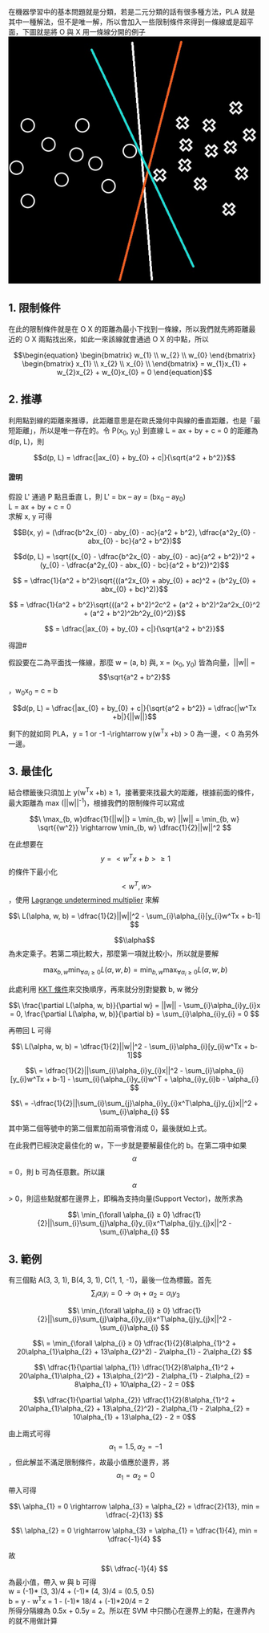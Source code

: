 在機器學習中的基本問題就是分類，若是二元分類的話有很多種方法，PLA 就是其中一種解法，但不是唯一解，所以會加入一些限制條件來得到一條線或是超平面，下圖就是將 O 與 X 用一條線分開的例子
![img](https://github.com/JrPhy/MachineLearning/blob/master/Support%20Vector%20Machine/img/classfy.jpg)

## 1. 限制條件
在此的限制條件就是在 O X 的距離為最小下找到一條線，所以我們就先將距離最近的 O X 兩點找出來，如此一來該線就會通過 O X 的中點，所以

$$\begin{equation}
    \begin{bmatrix}
        w_{1} \\ w_{2} \\ w_{0}
    \end{bmatrix}
    \begin{bmatrix}
        x_{1} \\
        x_{2} \\
        x_{0} \\
    \end{bmatrix}
    = w_{1}x_{1} + w_{2}x_{2} + w_{0}x_{0} = 0
\end{equation}$$

## 2. 推導
利用點到線的距離來推導，此距離意思是在歐氏幾何中與線的垂直距離，也是「最短距離」，所以是唯一存在的。令 P(x<sub>0</sub>, y<sub>0</sub>) 到直線 L = ax + by + c = 0 的距離為 d(p, L)，則

$$d(p, L) = \dfrac{|ax_{0} + by_{0} + c|}{\sqrt{a^2 + b^2}}$$

#### 證明
假設 L' 通過 P 點且垂直 L，則 
L' = bx – ay = (bx<sub>0</sub> – ay<sub>0</sub>)\
L = ax + by + c = 0\
求解 x, y 可得

$$B(x, y) = (\dfrac{b^2x_{0} - aby_{0} - ac}{a^2 + b^2}, \dfrac{a^2y_{0} - abx_{0} - bc}{a^2 + b^2})$$

$$d(p, L) = \sqrt{(x_{0} - \dfrac{b^2x_{0} - aby_{0} - ac}{a^2 + b^2})^2 + (y_{0} - \dfrac{a^2y_{0} - abx_{0} - bc}{a^2 + b^2})^2}$$

$$ = \dfrac{1}{a^2 + b^2}\sqrt{((a^2x_{0} + aby_{0} + ac)^2 + (b^2y_{0} + abx_{0} + bc)^2)}$$

$$ = \dfrac{1}{a^2 + b^2}\sqrt{((a^2 + b^2)^2c^2 + (a^2 + b^2)^2a^2x_{0}^2 + (a^2 + b^2)^2b^2y_{0}^2)}$$

$$ = \dfrac{|ax_{0} + by_{0} + c|}{\sqrt{a^2 + b^2}}$$

得證#

假設要在二為平面找一條線，那麼 w = (a, b) 與, x = (x<sub>0</sub>, y<sub>0</sub>) 皆為向量，||w|| = $$\sqrt{a^2 + b^2}$$，w<sub>0</sub>x<sub>0</sub> = c = b

$$d(p, L) = \dfrac{|ax_{0} + by_{0} + c|}{\sqrt{a^2 + b^2}} = \dfrac{|w^Tx +b|}{||w||}$$

剩下的就如同 PLA，y = 1 or -1 -\rightarrow y(w<sup>T</sup>x +b) > 0 為一邊，< 0 為另外一邊。

## 3. 最佳化
結合標籤後只須加上 y(w<sup>T</sup>x +b) ≥ 1，接著要來找最大的距離，根據前面的條件，最大距離為 max (||w||<sup>-1</sup>)，根據我們的限制條件可以寫成

$$\ \max_{b, w}dfrac{1}{||w||} = \min_{b, w} ||w|| = \min_{b, w} \sqrt{{w^2}} \rightarrow \min_{b, w} \dfrac{1}{2}||w||^2  $$

在此想要在 $$\ y = <w^Tx + b> ≥ 1 $$ 的條件下最小化 $$\ <w^T, w> $$，使用 [Lagrange undetermined multiplier](https://en.wikipedia.org/wiki/Lagrange_multiplier) 來解

$$\ L(\alpha, w, b) = \dfrac{1}{2}||w||^2 - \sum_{i}\alpha_{i}[y_{i}w^Tx + b-1] $$

$$\\alpha$$ 為未定乘子。若第二項比較大，那麼第一項就比較小，所以就是要解

$$\ \max_{b, w} \min_{\forall \alpha_{i} ≥ 0} L(\alpha, w, b) = \min_{b, w} \max_{\forall \alpha_{i} ≥ 0} L(\alpha, w, b) $$

此處利用 [KKT 條件](https://ccjou.wordpress.com/2017/02/07/karush-kuhn-tucker-kkt-%E6%A2%9D%E4%BB%B6/)來交換順序，再來就分別對變數 b, w 微分

$$\ \frac{\partial L(\alpha, w, b)}{\partial w} = ||w|| - \sum_{i}\alpha_{i}y_{i}x = 0, \frac{\partial L(\alpha, w, b)}{\partial b} = \sum_{i}\alpha_{i}y_{i} = 0 $$ 

再帶回 L 可得 

$$\ L(\alpha, w, b) = \dfrac{1}{2}||w||^2 - \sum_{i}\alpha_{i}[y_{i}w^Tx + b-1]$$

$$\ = \dfrac{1}{2}||\sum_{i}\alpha_{i}y_{i}x||^2 - \sum_{i}\alpha_{i}[y_{i}w^Tx + b-1] - \sum_{i}(\alpha_{i}y_{i}w^T + \alpha_{i}y_{i}b - \alpha_{i} $$

$$\ = -\dfrac{1}{2}||\sum_{i}\sum_{j}\alpha_{i}y_{i}x^T\alpha_{j}y_{j}x||^2 + \sum_{i}\alpha_{i} $$

其中第二個等號中的第二個累加前兩項會消成 0，最後就如上式。

在此我們已經決定最佳化的 w，下一步就是要解最佳化的 b。在第二項中如果 $$\alpha$$ = 0，則 b 可為任意數。所以讓 $$\alpha$$ > 0，則這些點就都在邊界上，即稱為支持向量(Support Vector)，故所求為

$$\ \min_{\forall \alpha_{i} ≥ 0} \dfrac{1}{2}||\sum_{i}\sum_{j}\alpha_{i}y_{i}x^T\alpha_{j}y_{j}x||^2 - \sum_{i}\alpha_{i} $$

## 3. 範例
有三個點 A(3, 3, 1), B(4, 3, 1), C(1, 1, -1)，最後一位為標籤。首先 $$\ \sum_{i}\alpha_{i}y_{i} = 0 \rightarrow \alpha_{1} + \alpha_{2} = \alpha_{i}y_{3} $$

$$\ \min_{\forall \alpha_{i} ≥ 0} \dfrac{1}{2}||\sum_{i}\sum_{j}\alpha_{i}y_{i}x^T\alpha_{j}y_{j}x||^2 - \sum_{i}\alpha_{i} $$

$$\ = \min_{\forall \alpha_{i} ≥ 0} \dfrac{1}{2}(8\alpha_{1}^2 + 20\alpha_{1}\alpha_{2} + 13\alpha_{2}^2) - 2\alpha_{1} - 2\alpha_{2} $$

$$\ \dfrac{1}{\partial \alpha_{1}} \dfrac{1}{2}(8\alpha_{1}^2 + 20\alpha_{1}\alpha_{2} + 13\alpha_{2}^2) - 2\alpha_{1} - 2\alpha_{2} = 8\alpha_{1} + 10\alpha_{2} - 2 = 0$$

$$\ \dfrac{1}{\partial \alpha_{2}} \dfrac{1}{2}(8\alpha_{1}^2 + 20\alpha_{1}\alpha_{2} + 13\alpha_{2}^2) - 2\alpha_{1} - 2\alpha_{2} = 10\alpha_{1} + 13\alpha_{2} - 2 = 0$$

由上兩式可得 $$\ \alpha_{1} = 1.5, \alpha_{2} = -1 $$，但此解並不滿足限制條件，故最小值應於邊界，將 $$\ \alpha_{1} = \alpha_{2} = 0 $$ 帶入可得 

$$\ \alpha_{1} = 0 \rightarrow \alpha_{3} = \alpha_{2} = \dfrac{2}{13}, min = \dfrac{-2}{13} $$

$$\ \alpha_{2} = 0 \rightarrow \alpha_{3} = \alpha_{1} = \dfrac{1}{4}, min = \dfrac{-1}{4} $$

故 $$\ \dfrac{-1}{4} $$ 為最小值，帶入 w 與 b 可得\
w = (-1)* (3, 3)/4 + (-1)* (4, 3)/4 = (0.5, 0.5)\
b = y - w<sup>T</sup>x = 1 - (-1)* 18/4 + (-1)*20/4 = 2\
所得分隔線為 0.5x + 0.5y = 2。所以在 SVM 中只關心在邊界上的點，在邊界內的就不用做計算
